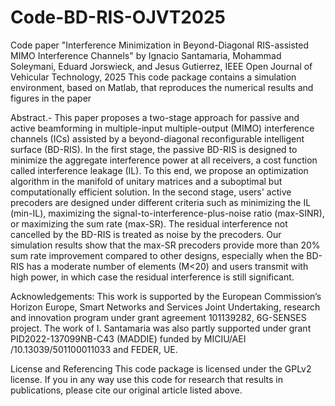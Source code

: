 # Code-BD-RIS-OJVT2025
Code paper "Interference Minimization in Beyond-Diagonal RIS-assisted MIMO Interference  Channels" by Ignacio Santamaria, Mohammad Soleymani, Eduard Jorswieck, and Jesus Gutierrez, IEEE Open Journal of Vehicular Technology, 2025
This code package contains a simulation environment, based on Matlab, that reproduces the numerical results and figures in the paper


Abstract.- This paper proposes a two-stage approach for passive and active beamforming in multiple-input multiple-output (MIMO) interference channels (ICs) assisted by a beyond-diagonal reconfigurable intelligent surface (BD-RIS). In the first stage, the passive BD-RIS is designed to minimize the aggregate interference power at all receivers, a cost function called interference leakage (IL). To this end, we propose an optimization algorithm in the manifold of unitary matrices and a suboptimal but computationally efficient solution. In the second stage, users' active precoders are designed under different criteria such as minimizing the IL (min-IL), maximizing the signal-to-interference-plus-noise ratio (max-SINR), or maximizing the sum rate (max-SR). The residual interference not cancelled by the BD-RIS is treated as noise by the precoders. Our simulation results show that the max-SR precoders provide more than  20% sum rate improvement compared to other designs, especially when the BD-RIS has a moderate number of elements (M<20) and users transmit with high power, in which case the residual interference is still significant.


Acknowledgements: This work is supported by the European Commission’s Horizon Europe, Smart Networks and Services Joint Undertaking, research and innovation program under grant agreement 101139282, 6G-SENSES project. The work of I. Santamaria was also partly supported under grant PID2022-137099NB-C43 (MADDIE) funded by MICIU/AEI /10.13039/501100011033 and FEDER, UE.

License and Referencing This code package is licensed under the GPLv2 license. If you in any way use this code for research that results in publications, please cite our original article listed above.
